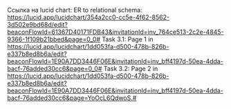 Ссылка на lucid chart:
ER to relational schema:
https://lucid.app/lucidchart/354a2cc0-cc5e-4f62-8562-3d502e9bd68d/edit?beaconFlowId=61367D40171FDB43&invitationId=inv_764ce513-2c2e-4845-9366-1f109b21bbed&page=0_0#
Task 3.1:
Page 1 in https://lucid.app/lucidchart/1dd053fa-d500-478b-826b-e337b8ed8b6a/edit?beaconFlowId=1E90A7DD3446F06E&invitationId=inv_bff4197d-50ea-4dda-bacf-76added30cc6&page=0_0#
Task 3.2:
Page 2 in https://lucid.app/lucidchart/1dd053fa-d500-478b-826b-e337b8ed8b6a/edit?beaconFlowId=1E90A7DD3446F06E&invitationId=inv_bff4197d-50ea-4dda-bacf-76added30cc6&page=YoOcL6QdwoS.#